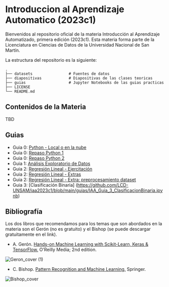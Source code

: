 # Introduccion al Aprendizaje Automatico (2023c1)

Bienvenidos al repositorio oficial de la materia Introducción al Aprendizaje Automatizado, primera edición (2023c1). Esta materia forma parte de la Licenciatura en Ciencias de Datos de la Universidad Nacional de San Martín. 

La estructura del repositorio es la siguiente:

    .
    ├── datasets                # Fuentes de datos
    ├── diapositivas            # Diapositivas de las clases teoricas
    ├── guias                   # Jupyter Notebooks de las guias practicas
    ├── LICENSE
    └── README.md

## Contenidos de la Materia
TBD

## Guias
- Guia 0: [Python - Local o en la nube](https://github.com/LCD-UNSAM/iaa2023c1/blob/main/guias/IAA_Guia_0_Python.pdf)
- Guia 0: [Repaso Python 1](https://github.com/LCD-UNSAM/iaa2023c1/blob/main/guias/IAA_Guia_0_Repaso_Python_1.ipynb)
- Guia 0: [Repaso Python 2](https://github.com/LCD-UNSAM/iaa2023c1/blob/main/guias/IAA_Guia_0_Repaso_Python_2.ipynb)
- Guia 1: [Análisis Exploratorio de Datos](https://github.com/LCD-UNSAM/iaa2023c1/blob/main/guias/IAA_Guia_1_EDA.ipynb)
- Guia 2: [Regresión Lineal - Ejercitación](https://github.com/LCD-UNSAM/iaa2023c1/blob/main/guias/IAA_Guia_2_RegresionLineal_Ejercitacion.ipynb)
- Guia 2: [Regresión Lineal - Extras](https://github.com/LCD-UNSAM/iaa2023c1/blob/main/guias/IAA_Guia_2_RegresionLineal_Extras.ipynb)
- Guia 2: [Regresión Lineal - Extra: preprocesamiento dataset](https://github.com/LCD-UNSAM/iaa2023c1/blob/main/guias/IAA_Guia_2_PrePro_Dataset.ipynb)
- Guia 3: [Clasificación Binaria] (https://github.com/LCD-UNSAM/iaa2023c1/blob/main/guias/IAA_Guia_3_ClasificacionBinaria.ipynb)

## Bibliografía 

Los dos libros que recomendamos para los temas que son abordados en la materia son el Gerón (no es gratuito) y el Bishop (se puede descargar gratuitamente en el link). 

- A. Gerón. [Hands-on Machine Learning with Scikit-Learn, Keras & TensorFlow.](https://www.amazon.com/Aur%C3%A9lien-G%C3%A9ron/dp/1492032646) O'Reilly Media; 2nd edition.

![Geron_cover (1)](https://user-images.githubusercontent.com/69168014/227304662-874ca971-9e0b-4bcb-bc04-e01470214ef5.png)

- C. Bishop. [Pattern Recognition and Machine Learning.](https://www.microsoft.com/en-us/research/publication/pattern-recognition-machine-learning/) Springer.

![Bishop_cover](https://user-images.githubusercontent.com/69168014/227303803-b4f281bd-57f2-449c-a9de-dc26d6b705f1.png)
